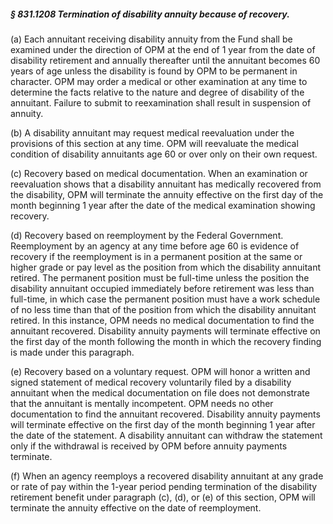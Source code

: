 ##### § 831.1208 Termination of disability annuity because of recovery. #####

(a) Each annuitant receiving disability annuity from the Fund shall be examined under the direction of OPM at the end of 1 year from the date of disability retirement and annually thereafter until the annuitant becomes 60 years of age unless the disability is found by OPM to be permanent in character. OPM may order a medical or other examination at any time to determine the facts relative to the nature and degree of disability of the annuitant. Failure to submit to reexamination shall result in suspension of annuity.

(b) A disability annuitant may request medical reevaluation under the provisions of this section at any time. OPM will reevaluate the medical condition of disability annuitants age 60 or over only on their own request.

(c) Recovery based on medical documentation. When an examination or reevaluation shows that a disability annuitant has medically recovered from the disability, OPM will terminate the annuity effective on the first day of the month beginning 1 year after the date of the medical examination showing recovery.

(d) Recovery based on reemployment by the Federal Government. Reemployment by an agency at any time before age 60 is evidence of recovery if the reemployment is in a permanent position at the same or higher grade or pay level as the position from which the disability annuitant retired. The permanent position must be full-time unless the position the disability annuitant occupied immediately before retirement was less than full-time, in which case the permanent position must have a work schedule of no less time than that of the position from which the disability annuitant retired. In this instance, OPM needs no medical documentation to find the annuitant recovered. Disability annuity payments will terminate effective on the first day of the month following the month in which the recovery finding is made under this paragraph.

(e) Recovery based on a voluntary request. OPM will honor a written and signed statement of medical recovery voluntarily filed by a disability annuitant when the medical documentation on file does not demonstrate that the annuitant is mentally incompetent. OPM needs no other documentation to find the annuitant recovered. Disability annuity payments will terminate effective on the first day of the month beginning 1 year after the date of the statement. A disability annuitant can withdraw the statement only if the withdrawal is received by OPM before annuity payments terminate.

(f) When an agency reemploys a recovered disability annuitant at any grade or rate of pay within the 1-year period pending termination of the disability retirement benefit under paragraph (c), (d), or (e) of this section, OPM will terminate the annuity effective on the date of reemployment.